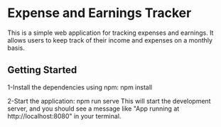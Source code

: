 # Expense and Earnings Tracker

This is a simple web application for tracking expenses and earnings. It allows users to keep track of their income and expenses on a monthly basis.

## Getting Started

1-Install the dependencies using npm:
  npm install

2-Start the application:
  npm run serve
  This will start the development server, and you should see a message like "App running at http://localhost:8080" in your terminal.

